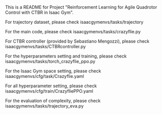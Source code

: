 This is a README for Project "Reinforcement Learning for Agile Quadrotor Control with CTBR in Isaac Gym".

For trajectory dataset, please check  isaacgymenvs/tasks/trajectory

For the main code, please check  isaacgymenvs/tasks/crazyflie.py

For CTBR controller (provided by Sebastiano Mengozzi), please check  isaacgymenvs/tasks/CTBRcontroller.py

For the hyperparameters setting and training, please check  isaacgymenvs/tasks/torch_crazyflie_ppo.py

For the Isaac Gym space setting, please check  isaacgymenvs/cfg/task/Crazyflie.yaml

For all hyperparameter setting, please check  isaacgymenvs/cfg/train/CrazyfliePPO.yaml

For the evaluation of complexity, please check  isaacgymenvs/tasks/trajectory_eva.py
